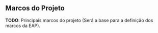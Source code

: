## Marcos do Projeto

**TODO**: Principais marcos do projeto (Será a base para a definição dos marcos da EAP).
